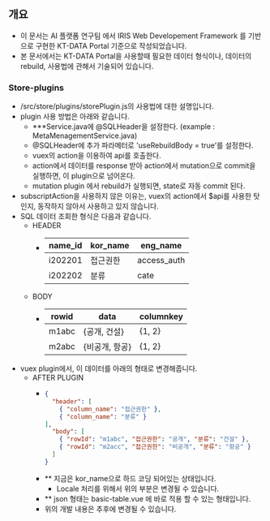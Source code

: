 ## 개요
- 이 문서는 AI 플랫폼 연구팀 에서 IRIS Web Developement Framework 를 기반으로 구현한 KT-DATA Portal 기준으로 작성되었습니다.
- 본 문서에서는 KT-DATA Portal을 사용할때 필요한 데이터 형식이나, 데이터의 rebuild, 사용법에 관해서 기술되어 있습니다.

### Store-plugins

- /src/store/plugins/storePlugin.js의 사용법에 대한 설명입니다.
- plugin 사용 방법은 아래와 같습니다.
  - \*\*\*Service.java에 @SQLHeader을 설정한다. (example : MetaMenagementService.java)
  - @SQLHeader에 추가 파라메터로 'useRebuildBody = true'를 설정한다.
  - vuex의 action을 이용하여 api를 호출한다.
  - action에서 데이터를 response 받아 action에서 mutation으로 commit을 실행하면, 이 plugin으로 넘어온다.
  - mutation plugin 에서 rebuild가 실행되면, state로 자동 commit 된다.
- subscriptAction을 사용하지 않은 이유는, vuex의 action에서 $api를 사용한 탓인지, 동작하지 않아서 사용하고 있지 않습니다.
- SQL 데이터 조회한 형식은 다음과 같습니다.
  - HEADER
    - | name_id | kor_name | eng_name    |
      | ------- | -------- | ----------- |
      | i202201 | 접근권한 | access_auth |
      | i202202 | 분류     | cate        |
  - BODY
    - | rowid | data         | columnkey |
      | ----- | ------------ | --------- |
      | m1abc | {공개, 건설}   | {1, 2}    |
      | m2abc | {비공개, 항공}  | {1, 2}    |
- vuex plugin에서, 이 데이터를 아래의 형태로 변경해줍니다.
  - AFTER PLUGIN
    - ```json
      {
        "header": [
          { "column_name": "접근권한" }, 
          { "column_name": "분류" }
      ],
        "body": [
          { "rowId": "m1abc", "접근권한": "공개", "분류": "건설" },
          { "rowId": "m2acc", "접근권한": "비공개", "분류": "항공" }
        ]
      }
      ```
    - ** 지금은 kor_name으로 하드 코딩 되어있는 상태입니다. 
      - Locale 처리를 위해서 위의 부분은 변경될 수 있습니다.
    - ** json 형태는 basic-table.vue 에 바로 적용 할 수 있는 형태입니다.
    - 위의 개발 내용은 추후에 변경될 수 있습니다.
